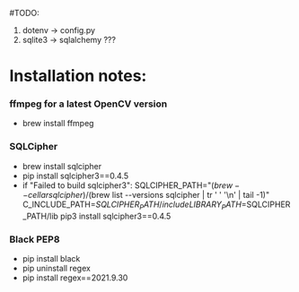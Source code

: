 #TODO:
1. dotenv -> config.py
2. sqlite3 -> sqlalchemy ???



# Installation notes:

### ffmpeg for a latest OpenCV version
- brew install ffmpeg

### SQLCipher
- brew install sqlcipher
- pip install sqlcipher3==0.4.5
- if "Failed to build sqlcipher3": 
SQLCIPHER_PATH="$(brew --cellar sqlcipher)/$(brew list --versions sqlcipher | tr ' ' '\n' | tail -1)" C_INCLUDE_PATH=$SQLCIPHER_PATH/include LIBRARY_PATH=$SQLCIPHER_PATH/lib pip3 install sqlcipher3==0.4.5

### Black PEP8
- pip install black
- pip uninstall regex
- pip install regex==2021.9.30

